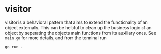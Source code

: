 # visitor

visitor is a behavioral pattern that aims to extend the functionality of an object
externally.  This can be helpful to clean up the business logic of an object by
seperating the objects main functions from its auxiliary ones. See `main.go` for
more details, and from the terminal run 
```
go run .
```
